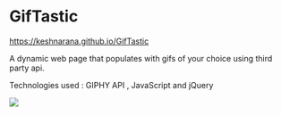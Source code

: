 # GifTastic
https://keshnarana.github.io/GifTastic

A dynamic web page that populates with gifs of your choice using third party api. 

Technologies used : GIPHY API , JavaScript and jQuery 

![](https://drive.google.com/file/d/1m8ZAJYwpBKzUDrtgJm1KEPC8ziNIQXdx/view)
